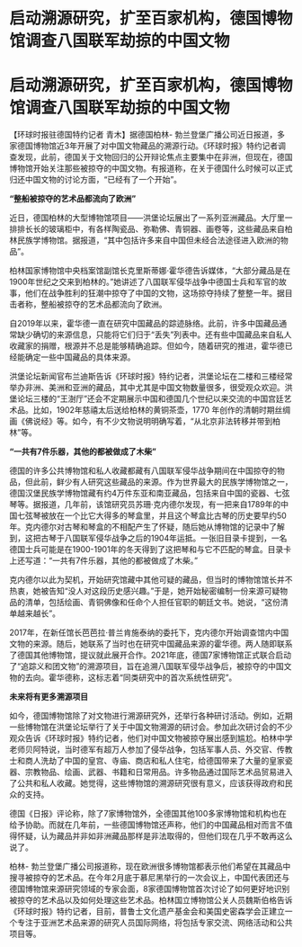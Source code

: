 # 启动溯源研究，扩至百家机构，德国博物馆调查八国联军劫掠的中国文物

# 启动溯源研究，扩至百家机构，德国博物馆调查八国联军劫掠的中国文物

【环球时报驻德国特约记者 青木】据德国柏林-
勃兰登堡广播公司近日报道，多家德国博物馆近3年开展了对中国文物藏品的溯源行动。《环球时报》特约记者调查发现，此前，德国关于文物回归的公开辩论焦点主要集中在非洲，但现在，德国博物馆开始关注那些被掠夺的中国文物。有报道称，在关于德国什么时候可以正式归还中国文物的讨论方面，“已经有了一个开始”。

**“整船被掠夺的艺术品都流向了欧洲”**

近日，德国柏林的大型博物馆项目——洪堡论坛展出了一系列亚洲藏品。大厅里一排排长长的玻璃柜中，有各样陶瓷品、弥勒佛、青铜器、画卷等，这些藏品来自柏林民族学博物馆。据报道，“其中包括许多来自中国但未经合法途径进入欧洲的物品”。

柏林国家博物馆中央档案馆副馆长克里斯蒂娜·霍华德告诉媒体，“大部分藏品是在1900年世纪之交来到柏林的。”她讲述了八国联军侵华战争中德国士兵和军官的故事，他们在战争胜利的狂潮中掠夺了中国的文物，这场掠夺持续了整整一年。据目击者称，整船被掠夺的艺术品都流向了欧洲。

自2019年以来，霍华德一直在研究中国藏品的踪迹脉络。此前，许多中国藏品通常缺少确切的来源信息，只能将它们归于“丢失”列表中。还有些中国藏品来自私人收藏家的捐赠，根源并不总是能够精确追踪。但如今，随着研究的推进，霍华德已经能确定一些中国藏品的具体来源。

洪堡论坛新闻官布兰迪斯告诉《环球时报》特约记者，洪堡论坛在二楼和三楼经常举办非洲、美洲和亚洲的藏品，其中尤其是中国文物数量很多，很受观众欢迎。洪堡论坛三楼的“王澍厅”还会不定期展示中国和德国几个世纪以来交流的中国宫廷艺术品。比如，1902年慈禧太后送给柏林的黄铜茶壶，1770
年创作的清朝时期丝绸画《佛说经》等。如今，有不少文物说明明确写着，“从北京非法转移并带到柏林”等。

**“一共有7件乐器，其他的都被做成了木柴”**

德国的许多公共博物馆和私人收藏都藏有八国联军侵华战争期间在中国掠夺的物品，但此前，鲜少有人研究这些藏品的来源。作为世界最大的民族学博物馆之一，德国汉堡民族学博物馆藏有约4万件东亚和南亚藏品，包括来自中国的瓷器、七弦琴等。据报道，几年前，该馆研究员苏珊·克内德尔发现，有一把来自1789年的中国七弦琴被放在一个比它大得多的琴盒里，并且这个琴盒比古琴的历史要早约50年。克内德尔对古琴和琴盒的不相配产生了怀疑，随后她从博物馆的记录中了解到，这把古琴于八国联军侵华战争之后的1904年运抵。一张旧目录卡提到，一名德国士兵可能是在1900-1901年的冬天得到了这把琴和与它不匹配的琴盒。目录卡上还写道：“一共有7件乐器，其他的都被做成了木柴。”

克内德尔以此为契机，开始研究馆藏中其他可疑的藏品，但当时的博物馆馆长并不热衷，她被告知“没人对这段历史感兴趣。”于是，她开始秘密编制一份来源可疑物品的清单，包括绘画、青铜佛像和任命个人担任官职的朝廷文书。她说，“这份清单越来越长”。

2017年，在新任馆长芭芭拉·普兰肯施泰纳的委托下，克内德尔开始调查馆内中国文物的来源。随后，她联系了当时也在研究中国藏品来源的霍华德。两人随即联系了德国其他博物馆，提议就此展开合作。2021年底，德国7家博物馆正式联合启动了“追踪义和团文物”的溯源项目，旨在追溯八国联军侵华战争后，被掠夺的中国文物的去向。霍华德称，这标志着“同类研究中的首次系统性研究”。

**未来将有更多溯源项目**

如今，德国博物馆除了对文物进行溯源研究外，还举行各种研讨活动。例如，近期一些博物馆在洪堡论坛举行了关于中国文物溯源的研讨会。参加此次研讨会的不少观众告诉《环球时报》特约记者，他们对中国文物被掠夺展出感到尴尬。柏林中学老师贝阿特说，当时德军有超万人参加了侵华战争，包括军事人员、外交官、传教士和商人洗劫了中国的皇宫、寺庙、商店和私人住宅，给德国带来了大量的皇家瓷器、宗教物品、绘画、武器、书籍和日常用品。许多物品通过国际艺术品贸易进入了公共和私人收藏。她觉得，这些博物馆的溯源研究很有意义，应该获得政府和民众的支持。

德国《日报》评论称，除了7家博物馆外，全德国其他100多家博物馆和机构也在给予协助。而就在几年前，一些德国博物馆还声称，他们的中国藏品相对而言不值得怀疑，认为藏品并非如非洲藏品那样是非法取得的，但他们现在几乎不敢再这么说了。

柏林-
勃兰登堡广播公司报道称，现在欧洲很多博物馆都表示他们希望在其藏品中搜寻被掠夺的艺术品。在今年2月底于慕尼黑举行的一次会议上，中国代表团还与德国博物馆来源研究领域的专家会面，8家德国博物馆首次讨论了如何更好地识别被掠夺的艺术品以及如何处理这些艺术品。柏林国立博物馆公关人员魏斯伯格告诉《环球时报》特约记者，目前，普鲁士文化遗产基金会和美国史密森学会正建立一个专注于亚洲艺术品来源的研究人员国际网络，将包括专家交流、网络活动和公共项目等。

